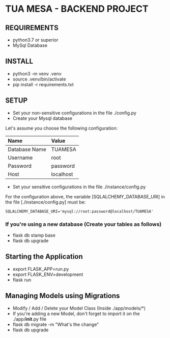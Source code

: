 # TUA MESA - BACKEND PROJECT

## REQUIREMENTS 

- python3.7 or superior
- MySql Database

## INSTALL  

- python3 -m venv .venv  
- source .venv/bin/activate  
- pip install -r requirements.txt  


## SETUP  

- Set your non-sensitive configurations in the file ./config.py  
- Create your Mysql database  

Let's assume you choose the following configuration:  

|Name|Value|
|:-|:-|
|Database Name|TUAMESA|
|Username| root|
|Password| password|
|Host| localhost|

- Set your sensitive configurations in the file ./instance/config.py  

For the configuration above, the variable [SQLALCHEMY_DATABASE_URI] in the file [./instance/config.py] must be:

<code>SQLALCHEMY_DATABASE_URI='mysql://root:password@localhost/TUAMESA'</code>


### If you're using a new database (Create your tables as follows)
- flask db stamp base  
- flask db upgrade  

## Starting the Application

- export FLASK_APP=run.py  
- export FLASK_ENV=development  
- flask run  

## Managing Models using Migrations

- Modify / Add / Delete your Model Class (Inside ./app/models/*)  
- If you're adding a new Model, don't forget to import it on the ./app/__init__.py file  
- flask db migrate -m "What's the change"  
- flask db upgrade  

